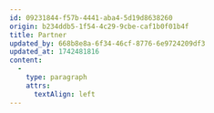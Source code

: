 ```yaml
---
id: 09231844-f57b-4441-aba4-5d19d8638260
origin: b234ddb5-1f54-4c29-9cbe-caf1b0f01b4f
title: Partner
updated_by: 668b8e8a-6f34-46cf-8776-6e9724209df3
updated_at: 1742481816
content:
  -
    type: paragraph
    attrs:
      textAlign: left
---
```

